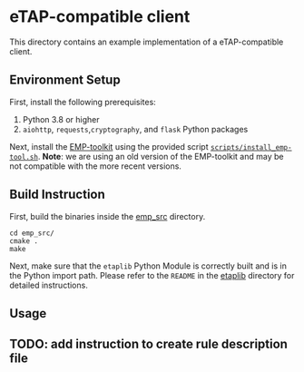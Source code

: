 # eTAP-compatible client

This directory contains an example implementation of a eTAP-compatible client.


## Environment Setup

First, install the following prerequisites:

1. Python 3.8 or higher
2. `aiohttp`, `requests`,`cryptography`, and `flask` Python packages

Next, install the [EMP-toolkit](https://github.com/emp-toolkit) using the provided script [`scripts/install_emp-tool.sh`](../scripts/install_pybind11.sh). **Note**: we are using an old version of the EMP-toolkit and may be not compatible with the more recent versions.


## Build Instruction

First, build the binaries inside the [emp_src](../emp_src/) directory.

```
cd emp_src/
cmake .
make
```

Next, make sure that the `etaplib` Python Module is correctly built and is in the Python import path. Please refer to the `README` in the [etaplib](../etaplib/) directory for detailed instructions.

## Usage



## TODO: add instruction to create rule description file